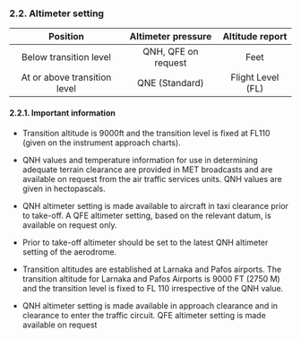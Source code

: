 ### 	2.2. Altimeter setting

|           Position           | Altimeter pressure  |  Altitude report  |
| :--------------------------: | :-----------------: | :---------------: |
|    Below transition level    | QNH, QFE on request |       Feet        |
| At or above transition level |   QNE (Standard)    | Flight Level (FL) |

#### 2.2.1. Important information

- Transition altitude is 9000ft and the transition level is fixed at FL110 (given on the instrument approach charts).
- QNH values and temperature information for use in determining adequate terrain clearance are provided in MET broadcasts and are available on request from the air traffic services units. QNH values are given in hectopascals.

- QNH altimeter setting is made available to aircraft in taxi clearance prior to take-off. A QFE altimeter setting, based on the relevant datum, is available on request only.
- Prior to take-off altimeter should be set to the latest QNH altimeter setting of the aerodrome.
- Transition altitudes are established at Larnaka and Pafos airports. The transition altitude for Larnaka and Pafos Airports is 9000 FT (2750 M) and the transition level is fixed to FL 110 irrespective of the QNH value.
- QNH altimeter setting is made available in approach clearance and in clearance to enter the traffic circuit. QFE altimeter setting is made available on request
